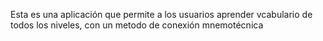 Esta es una aplicación que permite a los usuarios aprender vcabulario de todos los niveles, con un metodo de conexión mnemotécnica
